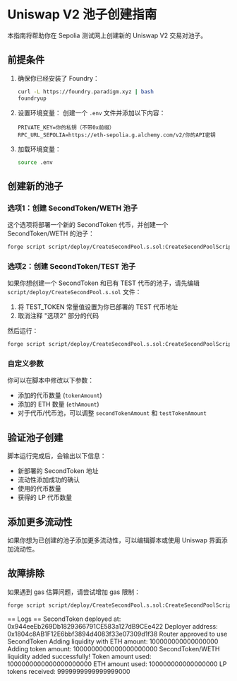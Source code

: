 # Uniswap V2 池子创建指南

本指南将帮助你在 Sepolia 测试网上创建新的 Uniswap V2 交易对池子。

## 前提条件

1. 确保你已经安装了 Foundry：
   ```bash
   curl -L https://foundry.paradigm.xyz | bash
   foundryup
   ```

2. 设置环境变量：
   创建一个 `.env` 文件并添加以下内容：
   ```
   PRIVATE_KEY=你的私钥（不带0x前缀）
   RPC_URL_SEPOLIA=https://eth-sepolia.g.alchemy.com/v2/你的API密钥
   ```

3. 加载环境变量：
   ```bash
   source .env
   ```

## 创建新的池子

### 选项1：创建 SecondToken/WETH 池子

这个选项将部署一个新的 SecondToken 代币，并创建一个 SecondToken/WETH 的池子：

```bash
forge script script/deploy/CreateSecondPool.s.sol:CreateSecondPoolScript --rpc-url $RPC_URL_SEPOLIA --broadcast -vvvv
```

### 选项2：创建 SecondToken/TEST 池子

如果你想创建一个 SecondToken 和已有 TEST 代币的池子，请先编辑 `script/deploy/CreateSecondPool.s.sol` 文件：

1. 将 TEST_TOKEN 常量值设置为你已部署的 TEST 代币地址
2. 取消注释 "选项2" 部分的代码

然后运行：

```bash
forge script script/deploy/CreateSecondPool.s.sol:CreateSecondPoolScript --rpc-url $RPC_URL_SEPOLIA --broadcast -vvvv
```

### 自定义参数

你可以在脚本中修改以下参数：
- 添加的代币数量 (`tokenAmount`)
- 添加的 ETH 数量 (`ethAmount`)
- 对于代币/代币池，可以调整 `secondTokenAmount` 和 `testTokenAmount`

## 验证池子创建

脚本运行完成后，会输出以下信息：
- 新部署的 SecondToken 地址
- 流动性添加成功的确认
- 使用的代币数量
- 获得的 LP 代币数量

## 添加更多流动性

如果你想为已创建的池子添加更多流动性，可以编辑脚本或使用 Uniswap 界面添加流动性。

## 故障排除

如果遇到 gas 估算问题，请尝试增加 gas 限制：

```bash
forge script script/deploy/CreateSecondPool.s.sol:CreateSecondPoolScript --rpc-url $RPC_URL_SEPOLIA --broadcast -vvvv --gas-limit 5000000
``` 


== Logs ==
  SecondToken deployed at:  0x944eeEb269Db1829366791CE583a127dB9CEe422
  Deployer address:  0x1804c8AB1F12E6bbf3894d4083f33e07309d1f38
  Router approved to use SecondToken
  Adding liquidity with ETH amount:  100000000000000000
  Adding token amount:  1000000000000000000000
  SecondToken/WETH liquidity added successfully!
  Token amount used:  1000000000000000000000
  ETH amount used:  100000000000000000
  LP tokens received:  9999999999999999000